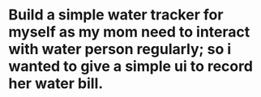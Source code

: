 # Build a simple water tracker for myself as my mom need to interact with water person regularly; so i wanted to give a simple ui to record her water bill.
